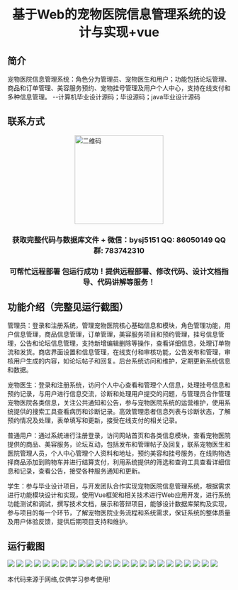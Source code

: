 <p><h1 align="center">基于Web的宠物医院信息管理系统的设计与实现+vue</h1></p>

## 简介
宠物医院信息管理系统：角色分为管理员、宠物医生和用户；功能包括论坛管理、商品和订单管理、美容服务预约、宠物挂号管理及用户个人中心，支持在线支付和多种信息管理。    --计算机毕业设计源码；毕设源码；java毕业设计源码


## 联系方式
<img src="https://bs-1329754181.cos.ap-shanghai.myqcloud.com/wx.jpg" alt="二维码" style="display: block; margin: 0 auto;" width="200px">
<p><h3 align="center">获取完整代码与数据库文件 + 微信：bysj5151 QQ: 86050149 QQ群: 783742310</h3></p>
<p><h3 align="center">可帮忙远程部署 包运行成功！提供远程部署、修改代码、设计文档指导、代码讲解等服务！</h3></p>

## 功能介绍（完整见运行截图）
管理员：登录和注册系统，管理宠物医院核心基础信息和模块，角色管理功能，用户信息管理，商品信息管理，订单管理，美容服务项目和预约管理，挂号信息管理，公告和论坛信息管理，支持新增编辑删除等操作，查看详细信息，处理订单物流和发货。商店界面设置和信息管理，在线支付和审核功能，公告发布和管理，审核用户生成的内容，如论坛帖子和回复。后台系统访问和维护，定期更新系统信息和数据。

宠物医生：登录和注册系统，访问个人中心查看和管理个人信息，处理挂号信息和预约记录，与用户进行信息交流，诊断和处理用户提交的问题，与管理员合作管理宠物医院各类信息，关注公共通知和公告，参与宠物医院系统的运营维护，使用系统提供的搜索工具查看病历和诊断记录。高效管理患者信息列表与诊断状态，了解预约情况及处理，表单填写和更新，接受在线支付的相关记录。

普通用户：通过系统进行注册登录，访问网站首页和各类信息模块，查看宠物医院提供的商品、美容服务，论坛互动，包括发布和管理帖子及回复，联系宠物医生和医院管理人员，个人中心管理个人资料和地址，预约美容和挂号服务，在线购物选择商品添加到购物车并进行结算支付，利用系统提供的筛选和查询工具查看详细信息和记录，查看公告，接受各种服务通知和更新。

学生：参与毕业设计项目，与开发团队合作实现宠物医院信息管理系统，根据需求进行功能模块设计和实现，使用Vue框架和相关技术进行Web应用开发，进行系统功能测试和调试，撰写技术文档，展示和答辩项目，能够设计数据库架构及实现，参与项目的每一个环节，了解宠物医院业务流程和系统需求，保证系统的整体质量及用户体验反馈，提供后期项目支持和维护。


## 运行截图
![](https://bs-1329754181.cos.ap-shanghai.myqcloud.com/ssm/PetHospitalInfoManagementSystem/img/001.jpg)
![](https://bs-1329754181.cos.ap-shanghai.myqcloud.com/ssm/PetHospitalInfoManagementSystem/img/002.jpg)
![](https://bs-1329754181.cos.ap-shanghai.myqcloud.com/ssm/PetHospitalInfoManagementSystem/img/003.jpg)
![](https://bs-1329754181.cos.ap-shanghai.myqcloud.com/ssm/PetHospitalInfoManagementSystem/img/004.jpg)
![](https://bs-1329754181.cos.ap-shanghai.myqcloud.com/ssm/PetHospitalInfoManagementSystem/img/005.jpg)
![](https://bs-1329754181.cos.ap-shanghai.myqcloud.com/ssm/PetHospitalInfoManagementSystem/img/006.jpg)
![](https://bs-1329754181.cos.ap-shanghai.myqcloud.com/ssm/PetHospitalInfoManagementSystem/img/007.jpg)
![](https://bs-1329754181.cos.ap-shanghai.myqcloud.com/ssm/PetHospitalInfoManagementSystem/img/008.jpg)
![](https://bs-1329754181.cos.ap-shanghai.myqcloud.com/ssm/PetHospitalInfoManagementSystem/img/009.jpg)
![](https://bs-1329754181.cos.ap-shanghai.myqcloud.com/ssm/PetHospitalInfoManagementSystem/img/010.jpg)
![](https://bs-1329754181.cos.ap-shanghai.myqcloud.com/ssm/PetHospitalInfoManagementSystem/img/011.jpg)
![](https://bs-1329754181.cos.ap-shanghai.myqcloud.com/ssm/PetHospitalInfoManagementSystem/img/012.jpg)
![](https://bs-1329754181.cos.ap-shanghai.myqcloud.com/ssm/PetHospitalInfoManagementSystem/img/013.jpg)
![](https://bs-1329754181.cos.ap-shanghai.myqcloud.com/ssm/PetHospitalInfoManagementSystem/img/014.jpg)
![](https://bs-1329754181.cos.ap-shanghai.myqcloud.com/ssm/PetHospitalInfoManagementSystem/img/015.jpg)
![](https://bs-1329754181.cos.ap-shanghai.myqcloud.com/ssm/PetHospitalInfoManagementSystem/img/016.jpg)
![](https://bs-1329754181.cos.ap-shanghai.myqcloud.com/ssm/PetHospitalInfoManagementSystem/img/017.jpg)
![](https://bs-1329754181.cos.ap-shanghai.myqcloud.com/ssm/PetHospitalInfoManagementSystem/img/018.jpg)
![](https://bs-1329754181.cos.ap-shanghai.myqcloud.com/ssm/PetHospitalInfoManagementSystem/img/019.jpg)
![](https://bs-1329754181.cos.ap-shanghai.myqcloud.com/ssm/PetHospitalInfoManagementSystem/img/020.jpg)
![](https://bs-1329754181.cos.ap-shanghai.myqcloud.com/ssm/PetHospitalInfoManagementSystem/img/021.jpg)
![](https://bs-1329754181.cos.ap-shanghai.myqcloud.com/ssm/PetHospitalInfoManagementSystem/img/022.jpg)
![](https://bs-1329754181.cos.ap-shanghai.myqcloud.com/ssm/PetHospitalInfoManagementSystem/img/023.jpg)
![](https://bs-1329754181.cos.ap-shanghai.myqcloud.com/ssm/PetHospitalInfoManagementSystem/img/024.jpg)

<p>本代码来源于网络,仅供学习参考使用!</p>
